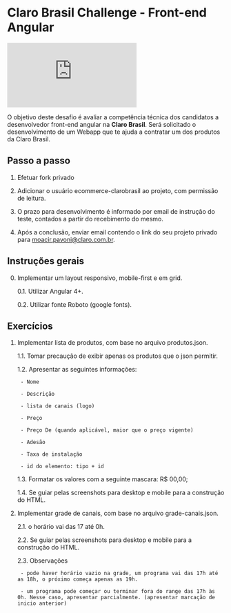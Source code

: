 Claro Brasil Challenge - Front-end Angular
===================

[![N|Solid](https://jobs.i-hunter.com/claro/views/logo.php)](https://www.claro.com.br/)

O objetivo deste desafio é avaliar a competência técnica dos candidatos a desenvolvedor front-end angular na **Claro Brasil**. Será solicitado o desenvolvimento de um Webapp que te ajuda a contratar um dos produtos da Claro Brasil.


## Passo a passo

1. Efetuar fork privado

2. Adicionar o usuário ecommerce-clarobrasil ao projeto, com permissão de leitura.

3. O prazo para desenvolvimento é informado por email de instrução do teste, contados a partir do recebimento do mesmo.

4. Após a conclusão, enviar email contendo o link do seu projeto privado para moacir.pavoni@claro.com.br.


## Instruções gerais

0. Implementar um layout responsivo, mobile-first e em grid.

	0.1. Utilizar Angular 4+.

	0.2. Utilizar fonte Roboto (google fonts).

## Exercícios

1. Implementar lista de produtos, com base no arquivo produtos.json.

	1.1. Tomar precaução de exibir apenas os produtos que o json permitir.

	1.2. Apresentar as seguintes informações:

		- Nome

		- Descrição

		- lista de canais (logo)

		- Preço

		- Preço De (quando aplicável, maior que o preço vigente)

		- Adesão

		- Taxa de instalação

		- id do elemento: tipo + id

	1.3. Formatar os valores com a seguinte mascara: R$ 00,00;

	1.4. Se guiar pelas screenshots para desktop e mobile para a construção do HTML.

2. Implementar grade de canais, com base no arquivo grade-canais.json.

	2.1. o horário vai das 17 até 0h.

	2.2. Se guiar pelas screenshots para desktop e mobile para a construção do HTML.

	2.3. Observações

		- pode haver horário vazio na grade, um programa vai das 17h até as 18h, o próximo começa apenas as 19h.

		- um programa pode começar ou terminar fora do range das 17h às 0h. Nesse caso, apresentar parcialmente. (apresentar marcação de inicio anterior)

